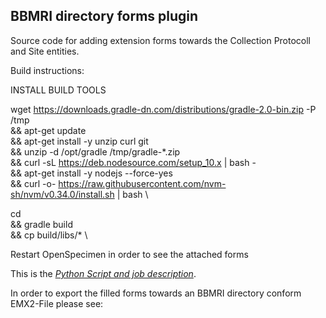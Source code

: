 ## BBMRI directory forms plugin

Source code for adding extension forms towards the Collection Protocoll and Site entities.

Build instructions:

INSTALL BUILD TOOLS

wget https://downloads.gradle-dn.com/distributions/gradle-2.0-bin.zip -P /tmp \
    && apt-get update \
    && apt-get install -y unzip curl git \
    && unzip -d /opt/gradle /tmp/gradle-*.zip \
    && curl -sL https://deb.nodesource.com/setup_10.x | bash - \
    && apt-get install -y nodejs --force-yes \
    && curl -o- https://raw.githubusercontent.com/nvm-sh/nvm/v0.34.0/install.sh | bash \

cd <cloned repo> \
    && gradle build \
    && cp build/libs/* <openSpecimenPluginDir> \
    
Restart OpenSpecimen in order to see the attached forms

This is the *[Python Script and job description](https://github.com/bibbox/app-openspecimen/new/master/data/os-plugins)*.

In order to export the filled forms towards an BBMRI directory conform EMX2-File please see:

